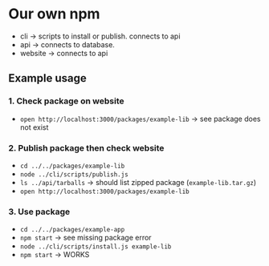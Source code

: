 # Our own npm

- cli -> scripts to install or publish. connects to api
- api -> connects to database.
- website -> connects to api

## Example usage

### 1. Check package on website

- `open http://localhost:3000/packages/example-lib` -> see package does not exist

### 2. Publish package then check website

- `cd ../../packages/example-lib`
- `node ../cli/scripts/publish.js`
- `ls ../api/tarballs` -> should list zipped package (`example-lib.tar.gz`)
- `open http://localhost:3000/packages/example-lib`

### 3. Use package

- `cd ../../packages/example-app`
- `npm start` -> see missing package error
- `node ../cli/scripts/install.js example-lib`
- `npm start` -> WORKS
